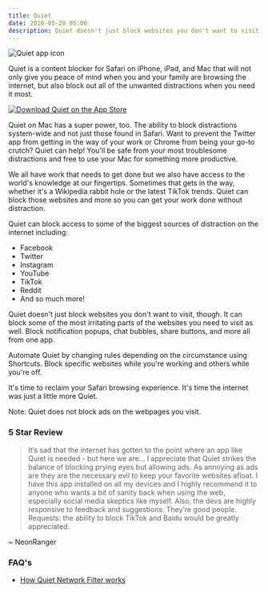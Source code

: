 ```yaml
---
title: Quiet
date: 2016-05-20 05:00
description: Quiet doesn't just block websites you don't want to visit, though. It can block some of the most irritating parts of the websites you need to visit as well.
---
```


![Quiet app icon](/assets/quiet/quiet256.png "Quiet app icon")

Quiet is a content blocker for Safari on iPhone, iPad, and Mac that will not only give you peace of mind when you and your family are browsing the internet, but also block out all of the unwanted distractions when you need it most.

[![Download Quiet on the App Store](/assets/buttons/download-app-store-black.svg)](https://apps.apple.com/app/apple-store/id1441525727?pt=119418684&ct=ProductPage&mt=8)

Quiet on Mac has a super power, too. The ability to block distractions system-wide and not just those found in Safari. Want to prevent the Twitter app from getting in the way of your work or Chrome from being your go-to crutch? Quiet can help! You'll be safe from your most troublesome distractions and free to use your Mac for something more productive.

We all have work that needs to get done but we also have access to the world's knowledge at our fingertips. Sometimes that gets in the way, whether it's a Wikipedia rabbit hole or the latest TikTok trends. Quiet can block those websites and more so you can get your work done without distraction.

Quiet can block access to some of the biggest sources of distraction on the internet including:

- Facebook
- Twitter
- Instagram
- YouTube
- TikTok
- Reddit
- And so much more!


Quiet doesn't just block websites you don't want to visit, though. It can block some of the most irritating parts of the websites you need to visit as well. Block notification popups, chat bubbles, share buttons, and more all from one app.

Automate Quiet by changing rules depending on the circumstance using Shortcuts. Block specific websites while you're working and others while you're off.

It's time to reclaim your Safari browsing experience. It's time the internet was just a little more Quiet.

Note: Quiet does not block ads on the webpages you visit.


### 5 Star Review

> It’s sad that the internet has gotten to the point where an app like Quiet is needed - but here we are... I appreciate that Quiet strikes the balance of blocking prying eyes but allowing ads. As annoying as ads are they are the necessary evil to keep your favorite websites afloat. I have this app installed on all my devices and I highly recommend it to anyone who wants a bit of sanity back when using the web, especially social media skeptics like myself. Also, the devs are highly responsive to feedback and suggestions. They’re good people. Requests: the ability to block TikTok and Baidu would be greatly appreciated.

~ NeonRanger


### FAQ's

- [How Quiet Network Filter works](/blog/2021/how-quiet-network-filter-works/)
